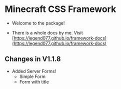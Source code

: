 ﻿# Minecraft CSS Framework

- Welcome to the package!

- There is a whole docs by me. Visit [https://legend077.github.io/framework-docs](https://legend077.github.io/framework-docs)

## Changes in V1.1.8

- Added Server Forms!
    - Simple Form
    - Form with title